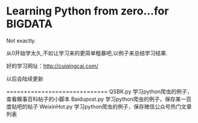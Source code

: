 # Learning Python from zero...for BIGDATA

Not exactly.

从0开始学太久,不如让学习来的更简单粗暴吧,以例子来总结学习结果.

好的学习网址：http://cuiqingcai.com/

以后会陆续更新

=============================
QSBK.py  学习python爬虫的例子，查看糗事百科帖子的小脚本
Baidupost.py 学习python爬虫的例子，保存某一百度贴吧的帖子
WeixinHot.py 学习python爬虫的例子，保存微信公众号热门文章列表

